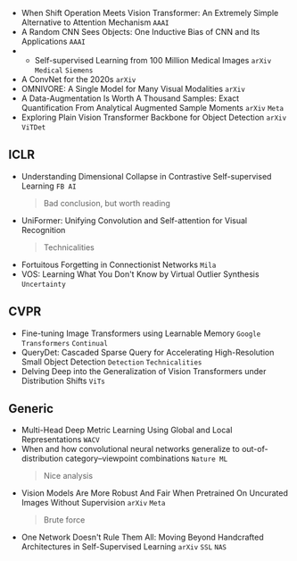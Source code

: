 * When Shift Operation Meets Vision Transformer: An Extremely Simple Alternative to Attention Mechanism `AAAI`
* A Random CNN Sees Objects: One Inductive Bias of CNN and Its Applications `AAAI`
* * Self-supervised Learning from 100 Million Medical Images `arXiv` `Medical` `Siemens`
* A ConvNet for the 2020s `arXiv`
* OMNIVORE: A Single Model for Many Visual Modalities `arXiv`
* A Data-Augmentation Is Worth A Thousand Samples: Exact Quantification From Analytical Augmented Sample Moments `arXiv` `Meta`
* Exploring Plain Vision Transformer Backbone for Object Detection `arXiv` `ViTDet`


## ICLR
* Understanding Dimensional Collapse in Contrastive Self-supervised Learning `FB AI`
	> Bad conclusion, but worth reading
* UniFormer: Unifying Convolution and Self-attention for Visual Recognition
	> Technicalities
* Fortuitous Forgetting in Connectionist Networks `Mila`
* VOS: Learning What You Don't Know by Virtual Outlier Synthesis `Uncertainty`


## CVPR
* Fine-tuning Image Transformers using Learnable Memory `Google` `Transformers` `Continual`
* QueryDet: Cascaded Sparse Query for Accelerating High-Resolution Small Object Detection `Detection` `Technicalities`
* Delving Deep into the Generalization of Vision Transformers under Distribution Shifts `ViTs`

## Generic
* Multi-Head Deep Metric Learning Using Global and Local Representations `WACV`
* When and how convolutional neural networks generalize to out-of-distribution category–viewpoint combinations `Nature ML`
	> Nice analysis
* Vision Models Are More Robust And Fair When Pretrained On Uncurated Images Without Supervision `arXiv` `Meta`
	> Brute force
* One Network Doesn't Rule Them All: Moving Beyond Handcrafted Architectures in Self-Supervised Learning `arXiv` `SSL` `NAS`